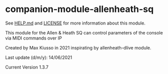 # companion-module-allenheath-sq

See [HELP.md](HELP.md) and [LICENSE](LICENSE) for more information about this module.

This module for the Allen & Heath SQ can control parameters of the console
via MIDI commands over IP

Created by Max Kiusso in 2021 inspirating by allenheath-dlive module.

Last update (d/m/y): 14/06/2021

Current Version 1.3.7
